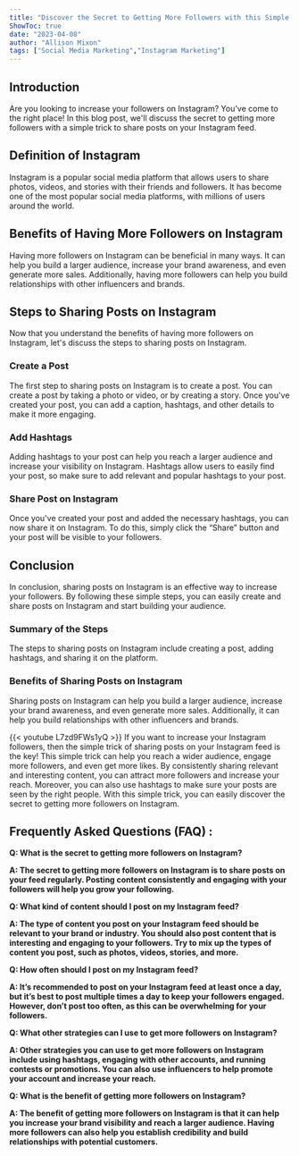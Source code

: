 ```yaml
---
title: "Discover the Secret to Getting More Followers with this Simple Trick to Share Posts on Your Instagram Feed!"
ShowToc: true 
date: "2023-04-08"
author: "Allison Mixon" 
tags: ["Social Media Marketing","Instagram Marketing"]
---
```

## Introduction 
Are you looking to increase your followers on Instagram? You've come to the right place! In this blog post, we'll discuss the secret to getting more followers with a simple trick to share posts on your Instagram feed. 

## Definition of Instagram 
Instagram is a popular social media platform that allows users to share photos, videos, and stories with their friends and followers. It has become one of the most popular social media platforms, with millions of users around the world. 

## Benefits of Having More Followers on Instagram 
Having more followers on Instagram can be beneficial in many ways. It can help you build a larger audience, increase your brand awareness, and even generate more sales. Additionally, having more followers can help you build relationships with other influencers and brands. 

## Steps to Sharing Posts on Instagram 
Now that you understand the benefits of having more followers on Instagram, let's discuss the steps to sharing posts on Instagram. 

### Create a Post 
The first step to sharing posts on Instagram is to create a post. You can create a post by taking a photo or video, or by creating a story. Once you've created your post, you can add a caption, hashtags, and other details to make it more engaging. 

### Add Hashtags 
Adding hashtags to your post can help you reach a larger audience and increase your visibility on Instagram. Hashtags allow users to easily find your post, so make sure to add relevant and popular hashtags to your post. 

### Share Post on Instagram 
Once you've created your post and added the necessary hashtags, you can now share it on Instagram. To do this, simply click the “Share” button and your post will be visible to your followers. 

## Conclusion 
In conclusion, sharing posts on Instagram is an effective way to increase your followers. By following these simple steps, you can easily create and share posts on Instagram and start building your audience. 

### Summary of the Steps 
The steps to sharing posts on Instagram include creating a post, adding hashtags, and sharing it on the platform. 

### Benefits of Sharing Posts on Instagram 
Sharing posts on Instagram can help you build a larger audience, increase your brand awareness, and even generate more sales. Additionally, it can help you build relationships with other influencers and brands.

{{< youtube L7zd9FWs1yQ >}} 
If you want to increase your Instagram followers, then the simple trick of sharing posts on your Instagram feed is the key! This simple trick can help you reach a wider audience, engage more followers, and even get more likes. By consistently sharing relevant and interesting content, you can attract more followers and increase your reach. Moreover, you can also use hashtags to make sure your posts are seen by the right people. With this simple trick, you can easily discover the secret to getting more followers on Instagram.

## Frequently Asked Questions (FAQ) :
**Q: What is the secret to getting more followers on Instagram?**

**A: The secret to getting more followers on Instagram is to share posts on your feed regularly. Posting content consistently and engaging with your followers will help you grow your following.**

**Q: What kind of content should I post on my Instagram feed?**

**A: The type of content you post on your Instagram feed should be relevant to your brand or industry. You should also post content that is interesting and engaging to your followers. Try to mix up the types of content you post, such as photos, videos, stories, and more.**

**Q: How often should I post on my Instagram feed?**

**A: It’s recommended to post on your Instagram feed at least once a day, but it’s best to post multiple times a day to keep your followers engaged. However, don’t post too often, as this can be overwhelming for your followers.**

**Q: What other strategies can I use to get more followers on Instagram?**

**A: Other strategies you can use to get more followers on Instagram include using hashtags, engaging with other accounts, and running contests or promotions. You can also use influencers to help promote your account and increase your reach.**

**Q: What is the benefit of getting more followers on Instagram?**

**A: The benefit of getting more followers on Instagram is that it can help you increase your brand visibility and reach a larger audience. Having more followers can also help you establish credibility and build relationships with potential customers.**


